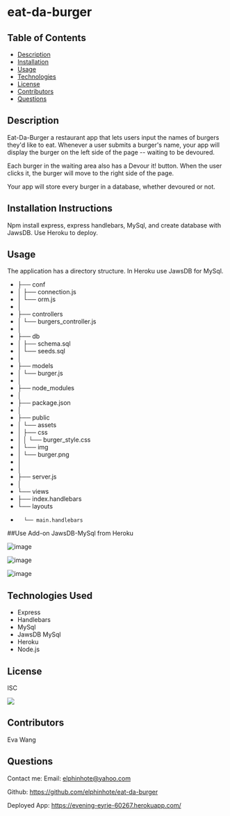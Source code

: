 # eat-da-burger



## Table of Contents
* [Description](#description)
* [Installation](#installation)
* [Usage](#usage)
* [Technologies](#technologies)
* [License](#license)
* [Contributors](#contributors)
* [Questions](#questions)

## Description
Eat-Da-Burger a restaurant app that lets users input the names of burgers they'd like to eat.
Whenever a user submits a burger's name, your app will display the burger on the left side of the page -- waiting to be devoured.


Each burger in the waiting area also has a Devour it! button. When the user clicks it, the burger will move to the right side of the page.


Your app will store every burger in a database, whether devoured or not.

## Installation Instructions
Npm install express, express handlebars, MySql, and create database with JawsDB.  Use Heroku to deploy.

## Usage
 The application has a directory structure.  In Heroku use JawsDB for MySql.
 
* ├── conf
* │   ├── connection.js
* │   └── orm.js
* │ 
* ├── controllers
* │   └── burgers_controller.js
* │
* ├── db
* │   ├── schema.sql
* │   └── seeds.sql
* │
* ├── models
* │   └── burger.js
* │ 
* ├── node_modules
* │ 
* ├── package.json
* │
* ├── public
* │   └── assets
* │       ├── css
* │       │   └── burger_style.css
* │       └── img
* │           └── burger.png
* │   
* │
* ├── server.js
* │
* └── views
*    ├── index.handlebars
*   └── layouts
*       └── main.handlebars

##Use Add-on JawsDB-MySql from Heroku  

![image](https://user-images.githubusercontent.com/65749636/113367321-88464b00-9310-11eb-89a5-8c96f184d0e9.png)



![image](https://user-images.githubusercontent.com/65749636/113367047-dad33780-930f-11eb-94af-b5e45ac8667a.png)


![image](https://user-images.githubusercontent.com/65749636/113369081-423fb600-9315-11eb-8131-13b7de39e29e.png)



## Technologies Used

* Express
* Handlebars
* MySql
* JawsDB MySql
* Heroku
* Node.js

## License
ISC

<img src="https://img.shields.io/badge/LICENSE-isc-green"/>


## Contributors
Eva Wang

## Questions
Contact me:
Email: [elphinhote@yahoo.com](elphinhote@yahoo.com)

Github: https://github.com/elphinhote/eat-da-burger

Deployed App:  https://evening-eyrie-60267.herokuapp.com/

